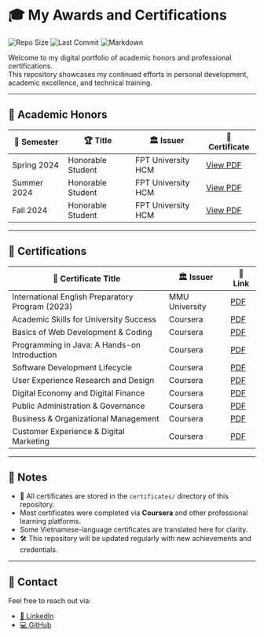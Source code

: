 # 🎓 My Awards and Certifications

![Repo Size](https://img.shields.io/github/repo-size/Le-Giang-3003/my-awards)
![Last Commit](https://img.shields.io/github/last-commit/Le-Giang-3003/my-awards)
![Markdown](https://img.shields.io/badge/Written%20in-Markdown-blue)

Welcome to my digital portfolio of academic honors and professional certifications.  
This repository showcases my continued efforts in personal development, academic excellence, and technical training.

---

## 🏅 Academic Honors

| 📆 Semester    | 🏆 Title             | 🏛️ Issuer            | 📎 Certificate |
|----------------|----------------------|------------------------|----------------|
| Spring 2024    | Honorable Student    | FPT University HCM     | [View PDF](./certificates/2024_Spring_HonorableStudent.pdf) |
| Summer 2024    | Honorable Student    | FPT University HCM     | [View PDF](./certificates/2024_Summer_HonorableStudent.pdf) |
| Fall 2024      | Honorable Student    | FPT University HCM     | [View PDF](./certificates/2024_Fall_HonorableStudent.pdf) |

---

## 📜 Certifications

| 📄 Certificate Title                                      | 🏛️ Issuer         | 📎 Link |
|-----------------------------------------------------------|--------------------|----------|
| International English Preparatory Program (2023)          | MMU University     | [PDF](./certificates/Le_Giang_International_English_Preparatory_Program_2023_certificate.pdf) |
| Academic Skills for University Success                    | Coursera           | [PDF](./certificates/Academic%20Skills%20for%20University%20Success.pdf) |
| Basics of Web Development & Coding                        | Coursera           | [PDF](./certificates/Basics%20of%20Web%20Development%20%26%20Coding.pdf) |
| Programming in Java: A Hands-on Introduction              | Coursera           | [PDF](./certificates/Programming%20in%20Java%20A%20Hands-on%20Introduction.pdf) |
| Software Development Lifecycle                            | Coursera           | [PDF](./certificates/Software%20Development%20Lifecycle.pdf) |
| User Experience Research and Design                       | Coursera           | [PDF](./certificates/User%20Experience%20Research%20and%20Design.pdf) |
| Digital Economy and Digital Finance                       | Coursera           | [PDF](./certificates/Digital_Economy_and_Finance.pdf) |
| Public Administration & Governance                        | Coursera           | [PDF](./certificates/Public_Administration_and_Governance.pdf) |
| Business & Organizational Management                      | Coursera           | [PDF](./certificates/Business_and_Organizational_Management.pdf) |
| Customer Experience & Digital Marketing                   | Coursera           | [PDF](./certificates/Customer_Experience_and_Digital_Marketing.pdf) |


---

## 📌 Notes

- 📁 All certificates are stored in the `certificates/` directory of this repository.  
- Most certificates were completed via **Coursera** and other professional learning platforms.  
- Some Vietnamese-language certificates are translated here for clarity.  
- 🛠️ This repository will be updated regularly with new achievements and credentials.

---

## 🔗 Contact

Feel free to reach out via:  
- [📇 LinkedIn](https://www.linkedin.com/in/giang-lê-129917316)  
- [💻 GitHub](https://github.com/Le-Giang-3003)
